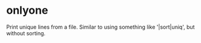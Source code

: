 # onlyone
Print unique lines from a file. Similar to using something like '|sort|uniq', but without sorting.

